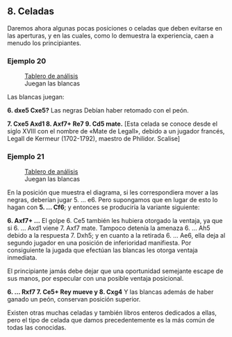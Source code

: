 ## 8. Celadas

Daremos ahora algunas pocas posiciones o celadas que deben evitarse en las
aperturas, y en las cuales, como lo demuestra la experiencia, caen a menudo los
principiantes.

### Ejemplo 20

<figure>
    <chess-board
        position="r2qkbnr/ppp2pp1/2np3p/4p3/2BPP1b1/2N2N2/PPP2PPP/R1BQK2R w - - 0 1"
        orientation="white">
    </chess-board>
    <figcaption>
    <a href="https://lichess.org/analysis/r2qkbnr/ppp2pp1/2np3p/4p3/2BPP1b1/2N2N2/PPP2PPP/R1BQK2R_w_-_-_0_1?color=white">Tablero de análisis</a>
    <br>
    Juegan las blancas
    </figcaption>
</figure>

Las blancas juegan:

**6. dxe5 Cxe5?**
Las negras Debían haber retomado con el peón.

**7. Cxe5 Axd1 8. Axf7+ Re7 9. Cd5 mate.**
[Esta celada se conoce desde el siglo XVIII con el nombre de «Mate de
Legall», debido a un jugador francés, Legall de Kermeur (1702-1792),
maestro de Philidor. Scalise]

### Ejemplo 21

<figure>
    <chess-board
        position="rn1qkbnr/ppp1pppp/8/8/2B3b1/2N2N2/PPPP1PPP/R1BQK2R w - - 0 1"
        orientation="white">
    </chess-board>
    <figcaption>
    <a href="https://lichess.org/analysis/rn1qkbnr/ppp1pppp/8/8/2B3b1/2N2N2/PPPP1PPP/R1BQK2R_w_-_-_0_1?color=white">Tablero de análisis</a>
    <br>
    Juegan las blancas
    </figcaption>
</figure>

En la posición que muestra el diagrama, si les correspondiera mover a las negras,
deberían jugar 5. … e6. Pero supongamos que en lugar de esto lo hagan con **5. …
Cf6**; y entonces se produciría la variante siguiente:

**6. Axf7+ …**
El golpe 6. Ce5 también les hubiera otorgado la ventaja, ya que si 6. … Axd1
viene 7. Axf7 mate. Tampoco detenía la amenaza 6. … Ah5 debido a la respuesta 7.
Dxh5; y en cuanto a la retirada 6. … Ae6, ella deja al segundo jugador en una
posición de inferioridad manifiesta. Por consiguiente la jugada que efectúan las
blancas les otorga ventaja inmediata.

El principiante jamás debe dejar que una oportunidad semejante escape de sus
manos, por especular con una posible ventaja posicional.

**6. … Rxf7 7. Ce5+ Rey mueve y 8. Cxg4**
Y las blancas además de haber ganado un peón, conservan posición superior.

Existen otras muchas celadas y también libros enteros dedicados a ellas, pero el
tipo de celada que damos precedentemente es la más común de todas las conocidas.
